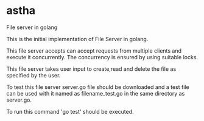# astha
File server in golang


This is the initial implementation of File Server in golang.

This file server accepts can accept requests from multiple clients and execute it concurrently. The concurrency is ensured by using suitable locks.

This file server takes user input to create,read and delete the file as specified by the user.

To test this file server server.go file should be downloaded and a test file can be used with it named as filename_test.go in the same directory as server.go.

To run this command 'go test' should be executed.
